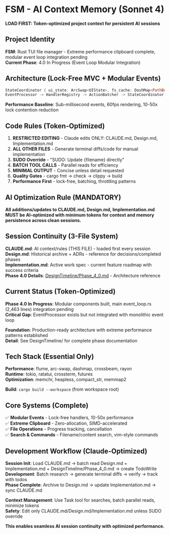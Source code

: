 # FSM - AI Context Memory (Sonnet 4)
**LOAD FIRST: Token-optimized project context for persistent AI sessions**

## Project Identity
**FSM**: Rust TUI file manager - Extreme performance clipboard complete, modular event loop integration pending  
**Current Phase**: 4.0 In Progress (Event Loop Modular Integration)

## Architecture (Lock-Free MVC + Modular Events)
```rust
StateCoordinator { ui_state: ArcSwap<UIState>, fs_cache: DashMap<PathBuf, DirState> }
EventProcessor -> HandlerRegistry -> ActionBatcher -> StateCoordinator -> UI updates
```

**Performance Baseline**: Sub-millisecond events, 60fps rendering, 10-50x lock contention reduction

## Code Rules (Token-Optimized)
1. **RESTRICTED EDITING** - Claude edits ONLY: CLAUDE.md, Design.md, Implementation.md
2. **ALL OTHER FILES** - Generate terminal diffs/code for manual implementation
3. **SUDO Override** - "SUDO: Update {filename} directly"
4. **BATCH TOOL CALLS** - Parallel reads for efficiency 
5. **MINIMAL OUTPUT** - Concise unless detail requested
6. **Quality Gates** - cargo fmt → check → clippy → build
7. **Performance First** - lock-free, batching, throttling patterns

## AI Optimization Rule (MANDATORY)
**All additions/updates to CLAUDE.md, Design.md, Implementation.md MUST be AI-optimized with minimum tokens for context and memory persistence across clean sessions.**

## Session Continuity (3-File System)
**CLAUDE.md**: AI context/rules (THIS FILE) - loaded first every session  
**Design.md**: Historical archive + ADRs - reference for decisions/completed phases  
**Implementation.md**: Active work spec - current feature roadmap with success criteria  
**Phase 4.0 Details**: [DesignTimeline/Phase_4_0.md](DesignTimeline/Phase_4_0.md) - Architecture reference

## Current Status (Token-Optimized)
**Phase 4.0 In Progress**: Modular components built, main event_loop.rs (2,463 lines) integration pending  
**Critical Gap**: EventProcessor exists but not integrated with monolithic event loop

**Foundation**: Production-ready architecture with extreme performance patterns established  
**Detail**: See DesignTimeline/ for complete phase documentation

## Tech Stack (Essential Only)
**Performance**: flume, arc-swap, dashmap, crossbeam, rayon  
**Runtime**: tokio, ratatui, crossterm, futures  
**Optimization**: memchr, heapless, compact_str, memmap2

**Build**: `cargo build --workspace` (from workspace root)

## Core Systems (Complete)
✅ **Modular Events** - Lock-free handlers, 10-50x performance  
✅ **Extreme Clipboard** - Zero-allocation, SIMD-accelerated  
✅ **File Operations** - Progress tracking, cancellation  
✅ **Search & Commands** - Filename/content search, vim-style commands

## Development Workflow (Claude-Optimized)
**Session Init**: Load CLAUDE.md → batch read Design.md + Implementation.md + DesignTimeline/Phase_4_0.md → create TodoWrite  
**Development**: Batch research → generate terminal diffs → verify → track with todos  
**Phase Complete**: Archive to Design.md → update Implementation.md → sync CLAUDE.md

**Context Management**: Use Task tool for searches, batch parallel reads, minimize tokens  
**Safety**: Edit only CLAUDE.md/Design.md/Implementation.md unless SUDO override

**This enables seamless AI session continuity with optimized performance.**